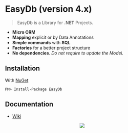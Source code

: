 # EasyDb (version 4.x)

> EasyDb is a Library for **.NET** Projects.

* **Micro ORM**
* **Mapping** explicit or by Data Annotations
* **Simple commands** with **SQL**
* **Factories** for a better project structure
* **No dependencies**. _Do not require to update the Model._

## Installation

With [NuGet](https://www.nuget.org/packages/EasyDb/)

```
PM> Install-Package EasyDb
```

## Documentation

* [Wiki](https://github.com/romagny13/EasyDb/wiki)


<p align="center">
  <img src="http://res.cloudinary.com/romagny13/image/upload/v1475077310/easyDb_logo_lrcq7m.png"/>
</p>
